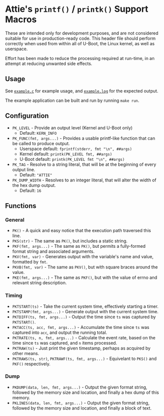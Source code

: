 # Attie's `printf()` / `printk()` Support Macros

These are intended only for development purposes, and are not considered suitable for use in production-ready code.
This header file should perform correctly when used from within all of U-Boot, the Linux kernel, as well as userspace.

Effort has been made to reduce the processing required at run-time, in an attempt at reducing unwanted side effects.

## Usage

See [`example.c`](./example.c) for example usage, and [`example.log`](./example.log) for the expected output.

The example application can be built and run by running `make run`.

## Configuration

- `PK_LEVEL` - Provide an output level (Kernel and U-Boot only)
  - Default: `KERN_INFO`
- `PK_FUNC(fmt, args...)` - Provides a usable printf-like function that can be called to produce output.
  - Userspace default: `fprintf(stderr, fmt "\n", ##args)`
  - Kernel default: `printk(PK_LEVEL fmt, ##args)`
  - U-Boot default: `printk(PK_LEVEL fmt "\n", ##args)`
- `PK_TAG` - Resolve to a string literal, that will be at the beginning of every output line.
  - Default: `"ATTIE"`
- `PK_DUMP_WIDTH` - Resolves to an integer literal, that will alter the width of the hex dump output.
  - Default: `16`

## Functions

### General

- `PK()` - A quick and easy notice that the execution path traversed this line.
- `PKS(str)` - The same as `PK()`, but includes a static string.
- `PKF(fmt, args...)` - The same as `PK()`, but permits a fully-formed format string and associated arguments.
- `PKV(fmt, var)` - Generates output with the variable's name and value, formatted by `fmt`.
- `PKVB(fmt, var)` - The same as `PKV()`, but with square braces around the value.
- `PKE(fmt, args...)` - The same as `PKF()`, but with the value of errno and relevant string description.

### Timing

- `PKTSTART(ts)` - Take the current system time, effectively starting a timer.
- `PKTSTAMP(fmt, args...)` - Generate output with the current system time.
- `PKTDIFF(ts, fmt, args...)` - Output the time since `ts` was captured by `PKTSTART()`.
- `PKTACC(ts, acc, fmt, args...)` - Accumulate the time since `ts` was captured into `acc`, and output the running total.
- `PKTRATE(ts, n, fmt, args...)` - Calculate the event rate, based on the time since `ts` was captured, and `n` items processed.
- `PKTRAW(ts)` - Just print the given timestamp, perhaps as acquired by other means.
- `PKTRAWS(ts, str)`, `PKTRAWF(ts, fmt, args...)` - Equivelant to `PKS()` and `PKF()` respectively.

### Dump

- `PKDUMP(data, len, fmt, args...)` - Output the given format string, followed by the memory size and location, and finally a hex dump of this memory.
- `PKLINES(data, len, fmt, args...)` - Output the given format string, followed by the memory size and location, and finally a block of text.
